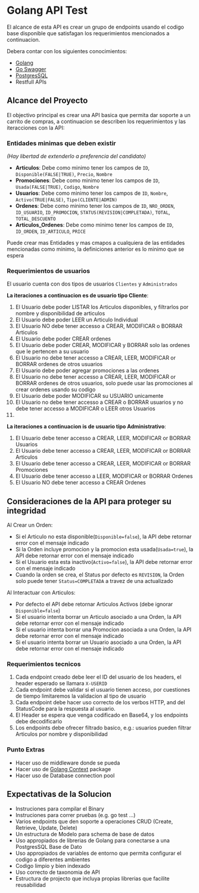 # Golang API Test

El alcance de esta API es crear un grupo de endpoints usando el codigo base disponible 
que satisfagan los requerimientos mencionados a continuacion. 

Debera contar con los siguientes conocimientos:
- [Golang](https://go.dev/)
- [Go Swagger](https://goswagger.io/)
- [PostgresSQL](https://www.postgresql.org/)
- Restfull APIs


## Alcance del Proyecto
El objectivo principal es crear una API basica que permita dar soporte a un carrito de compras, a continuacion se describen los requerimientos y las iteracciones con la API:

### Entidades minimas que deben existir
*(Hay libertad de extenderlo a preferencia del candidato)*
- **Articulos**: Debe como minimo tener los campos de `ID`, `Disponible(FALSE|TRUE)`, `Precio`, `Nombre`
- **Promociones**: Debe como minimo tener los campos de `ID`, `Usada(FALSE|TRUE)`, `Codigo`, `Nombre`
- **Usuarios**: Debe como minimo tener los campos de `ID`, `Nombre`, `Activo(TRUE|FALSE)`, `Tipo(CLIENTE|ADMIN)`
- **Ordenes**: Debe como minimo tener los campos de `ID`, `NRO_ORDEN`, `ID_USUARIO`, `ID_PROMOCION`, `STATUS(REVISION|COMPLETADA)`, `TOTAL`, `TOTAL_DESCUENTO`
- **Articulos_Ordenes**: Debe como minimo tener los campos de `ID`, `ID_ORDEN`, `ID_ARTICULO`, `PRICE`

Puede crear mas Entidades y mas cmapos a cualquiera de las entidades mencionadas como minimo, la definiciones anterior es lo minimo que se espera

### Requerimientos de usuarios
El usuario cuenta con dos tipos de usuarios `Clientes` y `Administrados`

**La iteraciones a continuacion es de usuario tipo Cliente**:
1. El Usuario debe poder LISTAR los Articulos disponibles, y filtrarlos por nombre y disponibilidad de articulos
2. El Usuario debe poder LEER un Articulo Individual
3. El Usuario NO debe tener accesso a CREAR, MODIFICAR o BORRAR Articulos
4. El Usuario debe poder CREAR ordenes
5. El Usuario debe poder CREAR, MODIFICAR y BORRAR solo las ordenes que le pertencen a su usuario
6. El Usuario no debe tener accesso a CREAR, LEER, MODIFICAR or BORRAR ordenes de otros usuarios
7. El Usuario debe poder agregar promociones a las ordenes
8. El Usuario no debe tener accesso a CREAR, LEER, MODIFICAR or BORRAR ordenes de otros usuarios, solo puede usar las promociones al crear ordenes usando su codigo
9. El Usuario debe poder MODIFICAR su USUARIO unicamente
10. El Usuario no debe tener accesso a CREAR o BORRAR usuarios y no debe tener accesso a MODIFICAR o LEER otros Usuarios
11. 

**La iteraciones a continuacion is de usuario tipo Administrativo**:
1. El Usuario debe tener accesso a CREAR, LEER, MODIFICAR or BORRAR Usuarios
2. El Usuario debe tener accesso a CREAR, LEER, MODIFICAR or BORRAR Articulos
3. El Usuario debe tener accesso a CREAR, LEER, MODIFICAR or BORRAR Promociones
4. El Usuario debe tener accesso a LEER, MODIFICAR or BORRAR Ordenes
5. El Usuario NO debe tener accesso a CREAR Ordenes


## Consideraciones de la API para proteger su integridad
Al Crear un Orden:
- Si el Articulo no esta disponible(`Disponible=false`), la API debe retornar error con el mensaje indicado
- Si la Orden incluye promocion y la promocion esta usada(`Usada=true`), la API debe retornar error con el mensaje indicado
- Si el Usuario esta esta inactivo(`Activo=false`), la API debe retornar error con el mensaje indicado
- Cuando la orden se crea, el Status por defecto es `REVISION`, la Orden solo puede tener `Status=COMPLETADA` a travez de una actualizado

Al Interactuar con Articulos:
- Por defecto el API debe retornar Articulos Activos (debe ignorar `Disponible=false`)
- Si el usuario intenta borrar un Articulo asociado a una Orden, la API debe retornar error con el mensaje indicado
- Si el usuario intenta borrar una Promocion asociada a una Orden, la API debe retornar error con el mensaje indicado
- Si el usuario intenta borrar un Usuario asociado a una Orden, la API debe retornar error con el mensaje indicado

### Requerimientos tecnicos
1. Cada endpoint creado debe leer el ID del usuario de los headers, el header esperado se llamara `X-USERID`
2. Cada endpoint debe validar si el usuario tienen acceso, por cuestiones de tiempo limitaremos la validacion al tipo de usuario
3. Cada endpoint debe hacer uso correcto de los verbos HTTP, and del StatusCode para la respuesta al usuario.
4. El Header se espera que venga codificado en Base64, y los endpoints debe decodificarlo
5. Los endpoints debe ofrecer filtrado basico, e.g.: usuarios pueden filtrar Articulos por nombre y disponibilidad


### Punto Extras
- Hacer uso de middleware donde se pueda
- Hacer uso de [Golang Context](https://pkg.go.dev/context) package
- Hacer uso de Database connection pool


## Expectativas de la Solucion
- Instruciones para compilar el Binary
- Instruciones para correr pruebas (e.g. go test ...)
- Varios endpoints que den soporte a operaciones CRUD (Create, Retrieve, Update, Delete)
- Un estructura de Modelo para schema de base de datos
- Uso appropiados de librerias de Golang para conectarse a una PostgresSQL Base de Dato
- Uso appropiados de variables de entorno que permita configurar el codigo a diferentes ambientes
- Codigo limpio y bien indexado
- Uso correcto de taxonomia de API 
- Estructura de projecto que incluya propias librerias que facilite reusabilidad
